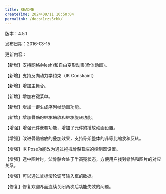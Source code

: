 ```yaml
---
title: README
createTime: 2024/09/11 10:50:04
permalink: /docs/1rzs5rbk/
---
```

版本：4.5.1

发布日期：2016-03-15

更新内容：

【新增】支持网格(Mesh)和自由变形动画(柔体动画)。

【新增】支持反向动力学约束（IK Constraint）

【新增】增加主舞台。

【新增】增加右键菜单。

【新增】增加一键生成序列帧动画功能。

【新增】增加骨骼的继承缩放和继承旋转功能。

【增强】增强元件嵌套功能，增加子元件的播放动画设置。

【增强】改进骨骼缩放的叠加效果，支持骨架整体的非等比缩放和反转。

【增强】IK Pose功能改为通过拖拽骨骼顶端的控制器设置。

【增强】选中图片时，父骨骼会处于半高亮状态，方便用户找到骨骼和图片的对应关系。

【增强】可以通过鼠标滚轮调节输入框的数据。

【修复】修复欢迎界面连续关闭两次后功能失效的问题。